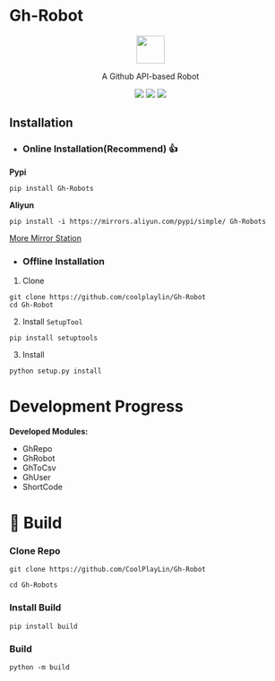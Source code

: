 # Gh-Robot

<p align="center">
<img src="https://cdn.api-go.asia/assets/Robot.png" width="50" height="50">
</p>

<p align="center">A Github API-based Robot</p>


<p align="center">
<img src="https://img.shields.io/github/license/CoolPlayLin/Gh-Robot?style=flat-square">
<img src="https://img.shields.io/pypi/dm/Gh-Robot?style=flat-square">
<img src="https://img.shields.io/github/issues-pr/CoolPlayLin/Gh-Robot?style=flat-square">

</p>

##  **Installation**

- ### **Online Installation(Recommend)** 👍

**Pypi**

```
pip install Gh-Robots
```

**Aliyun**
```
pip install -i https://mirrors.aliyun.com/pypi/simple/ Gh-Robots
```

[More Mirror Station](https://github.com/coolplaylin/Gh-Robot/blob/main/docs/Mirror%20Station.md)

- ### Offline Installation 

1. Clone
```
git clone https://github.com/coolplaylin/Gh-Robot
cd Gh-Robot
```

2. Install `SetupTool`
```
pip install setuptools
```

3. Install
```
python setup.py install
```

# Development Progress

**Developed Modules:**

- GhRepo
- GhRobot
- GhToCsv
- GhUser
- ShortCode

# 🥰 Build

### **Clone Repo**

```
git clone https://github.com/CoolPlayLin/Gh-Robot

cd Gh-Robots
```

### **Install Build**
```
pip install build
```
### **Build**
```
python -m build
```

